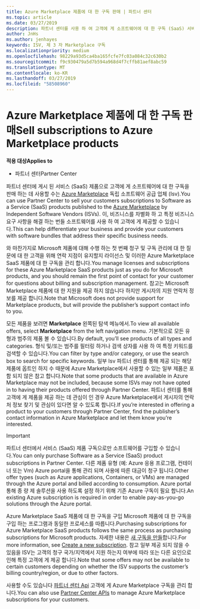 ```yaml
---
title: Azure Marketplace 제품에 대 한 구독 판매 | 파트너 센터
ms.topic: article
ms.date: 03/27/2019
description: 파트너 센터를 사용 하 여 고객에 게 소프트웨어에 대 한 구독 (SaaS) 서비스로 판매 독립 소프트웨어 공급 업체 (Isv)에서 Azure Marketplace에 제품 게시 합니다.
author: JnHs
ms.author: jenhayes
keywords: ISV, 제 3 자 Marketplace 구독
ms.localizationpriority: medium
ms.openlocfilehash: 98229a93d5ca4ba165fcfe7fc03a084c32c630b2
ms.sourcegitcommit: f9c930479a5d7b594a968d4f7cffb81aef8abc59
ms.translationtype: MT
ms.contentlocale: ko-KR
ms.lasthandoff: 03/27/2019
ms.locfileid: "58508960"
---
```

# <a name="sell-subscriptions-to-azure-marketplace-products"></a><span data-ttu-id="b9eb0-104">Azure Marketplace 제품에 대 한 구독 판매</span><span class="sxs-lookup"><span data-stu-id="b9eb0-104">Sell subscriptions to Azure Marketplace products</span></span>

<span data-ttu-id="b9eb0-105">**적용 대상**</span><span class="sxs-lookup"><span data-stu-id="b9eb0-105">**Applies to**</span></span>

-  <span data-ttu-id="b9eb0-106">파트너 센터</span><span class="sxs-lookup"><span data-stu-id="b9eb0-106">Partner Center</span></span>


<span data-ttu-id="b9eb0-107">파트너 센터에 게시 된 서비스 (SaaS) 제품으로 고객에 게 소프트웨어에 대 한 구독을 판매 하는 데 사용할 수는 [Azure Marketplace](https://azuremarketplace.microsoft.com/marketplace) 독립 소프트웨어 공급 업체 (Isv).</span><span class="sxs-lookup"><span data-stu-id="b9eb0-107">You can use Partner Center to sell your customers subscriptions to Software as a Service (SaaS) products published to the [Azure Marketplace](https://azuremarketplace.microsoft.com/marketplace) by Independent Software Vendors (ISVs).</span></span> <span data-ttu-id="b9eb0-108">이, 비즈니스를 차별화 하 고 특정 비즈니스 요구 사항을 해결 하는 번들 소프트웨어를 사용 하 여 고객에 게 제공할 수 있습니다.</span><span class="sxs-lookup"><span data-stu-id="b9eb0-108">This can help differentiate your business and provide your customers with software bundles that address their specific business needs.</span></span> 

<span data-ttu-id="b9eb0-109">와 마찬가지로 Microsoft 제품에 대해 수행 하는 첫 번째 청구 및 구독 관리에 대 한 질문에 대 한 고객을 위해 연락 지점이 유지할지 라이선스 및 이러한 Azure Marketplace SaaS 제품에 대 한 구독을 관리 합니다.</span><span class="sxs-lookup"><span data-stu-id="b9eb0-109">You manage licenses and subscriptions for these Azure Marketplace SaaS products just as you do for Microsoft products, and you should remain the first point of contact for your customer for questions about billing and subscription management.</span></span> <span data-ttu-id="b9eb0-110">참고는 Microsoft Marketplace 제품에 대 한 지원을 제공 하지 않습니다 하지만 게시자의 지원 연락처 정보를 제공 합니다.</span><span class="sxs-lookup"><span data-stu-id="b9eb0-110">Note that Microsoft does not provide support for Marketplace products, but will provide the publisher’s support contact info to you.</span></span>

<span data-ttu-id="b9eb0-111">모든 제품을 보려면 **Marketplace** 왼쪽된 탐색 메뉴에서.</span><span class="sxs-lookup"><span data-stu-id="b9eb0-111">To view all available offers, select **Marketplace** from the left navigation menu.</span></span> <span data-ttu-id="b9eb0-112">기본적으로 모든 유형과 범주의 제품 볼 수 있습니다.</span><span class="sxs-lookup"><span data-stu-id="b9eb0-112">By default, you’ll see products of all types and categories.</span></span> <span data-ttu-id="b9eb0-113">형식 및/또는 범주를 필터링 하거나 검색 상자를 사용 하 여 특정 키워드를 검색할 수 있습니다.</span><span class="sxs-lookup"><span data-stu-id="b9eb0-113">You can filter by type and/or category, or use the search box to search for specific keywords.</span></span> <span data-ttu-id="b9eb0-114">일부 Isv 파트너 센터를 통해 제공 되는 해당 제품에 옵트인 하지 수 때문에 Azure Marketplace에서 사용할 수 있는 일부 제품은 포함 되지 않은 참고 합니다.</span><span class="sxs-lookup"><span data-stu-id="b9eb0-114">Note that some products that are available in Azure Marketplace may not be included, because some ISVs may not have opted in to having their products offered through Partner Center.</span></span> <span data-ttu-id="b9eb0-115">파트너 센터를 통해 고객에 게 제품을 제공 하는 데 관심이 인 경우 Azure Marketplace에서 게시자의 연락처 정보 찾기 및 관심이 있다면 알 수 있도록 합니다.</span><span class="sxs-lookup"><span data-stu-id="b9eb0-115">If you’re interested in offering a product to your customers through Partner Center, find the publisher’s contact information in Azure Marketplace and let them know you’re interested.</span></span>

> [!IMPORTANT]
> <span data-ttu-id="b9eb0-116">파트너 센터에서 서비스 (SaaS) 제품 구독으로만 소프트웨어를 구입할 수 있습니다.</span><span class="sxs-lookup"><span data-stu-id="b9eb0-116">You can only purchase Software as a Service (SaaS) product subscriptions in Partner Center.</span></span> <span data-ttu-id="b9eb0-117">다른 제품 유형 (예: Azure 응용 프로그램, 컨테이너 또는 Vm) Azure portal을 통해 관리 되며 사용에 따른 대금이 청구 됩니다.</span><span class="sxs-lookup"><span data-stu-id="b9eb0-117">Other offer types (such as Azure applications, Containers, or VMs) are managed through the Azure portal and billed according to consumption.</span></span> <span data-ttu-id="b9eb0-118">Azure portal 통해 종 량 제 솔루션을 사용 하도록 설정 하기 위해 기존 Azure 구독이 필요 합니다.</span><span class="sxs-lookup"><span data-stu-id="b9eb0-118">An existing Azure subscription is required in order to enable pay-as-you-go solutions through the Azure portal.</span></span>

<span data-ttu-id="b9eb0-119">Azure Marketplace SaaS 제품에 대 한 구독을 구입 Microsoft 제품에 대 한 구독을 구입 하는 프로그램과 동일한 프로세스를 따릅니다.</span><span class="sxs-lookup"><span data-stu-id="b9eb0-119">Purchasing subscriptions for Azure Marketplace SaaS products follows the same process as purchasing subscriptions for Microsoft products.</span></span> <span data-ttu-id="b9eb0-120">자세한 내용은 [새 구독을 만들](create-a-new-subscription.md)합니다.</span><span class="sxs-lookup"><span data-stu-id="b9eb0-120">For more information, see [Create a new subscription](create-a-new-subscription.md).</span></span> <span data-ttu-id="b9eb0-121">참고 일부 제공 되지 않을 수 있음을 ISV는 고객의 청구 국가/지역에서 지원 하는지 여부에 따라 또는 다른 요인으로 인해 특정 고객에 게 제공 합니다.</span><span class="sxs-lookup"><span data-stu-id="b9eb0-121">Note that some offers may not be available to certain customers depending on whether the ISV supports the customer’s billing country/region, or due to other factors.</span></span>

<span data-ttu-id="b9eb0-122">사용할 수도 있습니다 [파트너 센터 Api](https://docs.microsoft.com/en-us/partner-center/develop/) 고객에 게 Azure Marketplace 구독을 관리 합니다.</span><span class="sxs-lookup"><span data-stu-id="b9eb0-122">You can also use [Partner Center APIs](https://docs.microsoft.com/en-us/partner-center/develop/) to manage Azure Marketplace subscriptions for your customers.</span></span>
